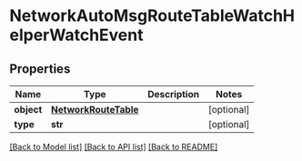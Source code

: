 # NetworkAutoMsgRouteTableWatchHelperWatchEvent

## Properties
Name | Type | Description | Notes
------------ | ------------- | ------------- | -------------
**object** | [**NetworkRouteTable**](NetworkRouteTable.md) |  | [optional] 
**type** | **str** |  | [optional] 

[[Back to Model list]](../README.md#documentation-for-models) [[Back to API list]](../README.md#documentation-for-api-endpoints) [[Back to README]](../README.md)


